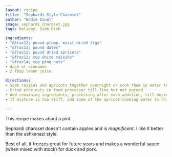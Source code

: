 ```yaml
---
layout: recipe
title:  "Sephardi-Style Charoset"
author: "Eddie Dinel"
image: sephardi_charoset.jpg
tags: Holiday, Side Dish

ingredients:
- "&frac12; pound plump, moist dried figs"
- "&frac12; pound dates"
- "&frac12; pound dried apricots"
- "&frac12; cup white raisins"
- "&frac14; cup pine nuts"
- dash of cinnamon
- 2 Tbsp lemon juice

directions:
- Soak raisins and apricots together overnight or cook them in water to cover until the apricots are tender but not mushy.
- Grind pine nuts in food processor till fine but not pureed.
- Add remaining ingredients, processing after each addition, till desired consistency is reached.
- If mixture is too stiff, add some of the apricot-cooking water to thin it.

---
```

This recipe makes about a pint.

Sephardi charoset doesn't contain apples and is *magnificent*.  I like it better than the ashkenazi style.

Best of all, it freezes great for future years and makes a wonderful sauce (when mixed with stock) for duck and pork.
